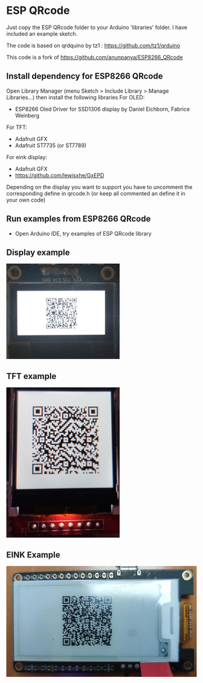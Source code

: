 # ESP QRcode

Just copy the ESP QRcode folder to your Arduino 'libraries' folder. I have included an example sketch.

The code is based on qrdquino by tz1 : https://github.com/tz1/qrduino

This code is a fork of https://github.com/anunpanya/ESP8266_QRcode

## Install dependency for ESP8266 QRcode
Open Library Manager (menu Sketch > Include Library > Manage Libraries…) then install the following libraries
For OLED:
- ESP8266 Oled Driver for SSD1306 display by Daniel Eichborn, Fabrice Weinberg 

For TFT:
- Adafruit GFX 
- Adafruit ST7735 (or ST7789)

For eink display:
- Adafruit GFX 
- https://github.com/lewisxhe/GxEPD

Depending on the display you want to support you have to uncomment the corresponding
define in qrcode.h (or keep all commented an define it in your own code)

## Run examples from ESP8266 QRcode
- Open Arduino IDE, try examples of ESP QRcode library

## Display example
![qrcode](src/img/qrcode.JPG?raw=true)

## TFT example
![qrcode](src/img/tftqr.jpg?raw=true)

## EINK Example
![qrcode](src/img/einkqr.jpg?raw=true)
